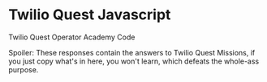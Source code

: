 # Twilio Quest Javascript
Twilio Quest Operator Academy Code

Spoiler: These responses contain the answers to Twilio Quest Missions, if you just copy what's in here, you won't learn, which defeats the whole-ass purpose.

